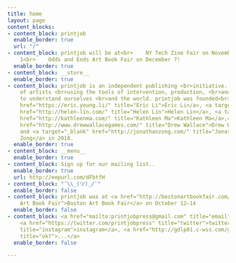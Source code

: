 ```yaml
---
title: home
layout: page
content_blocks:
- content_block: printjob
  enable_border: true
  url: "/"
- content_block: printjob will be at<br>    NY Tech Zine Fair on November 31–December
    1<br>    Odds and Ends Art Book Fair on December 7!
  enable_border: true
- content_block: __store__
  enable_border: true
- content_block: printjob is an independent publishing <br>initiative. It is a collective
    of artists <br>using the tools of intervention, production, <br>and dissemination
    to understand ourselves <br>and the world. printjob was founded<br>by <a target="_blank"
    href="https://eric.young.li/" title="Eric Li">Eric Li</a>, <a target="_blank"
    href="http://helen-lin.com/" title="Helen Lin">Helen Lin</a>, <a target="_blank"
    href="http://kathleenma.com/" title="Kathleen Ma">Kathleen Ma</a>,<br><a target="_blank"
    href="http://www.drewwallacegames.com/" title="Drew Wallace">Drew Wallace</a>,
    and <a target="_blank" href="http://jonathanzong.com/" title="Jonathan Zong">Jonathan
    Zong</a> in 2018.
  enable_border: true
- content_block: __menu__
  enable_border: true
- content_block: Sign up for our mailing list..
  enable_border: true
  url: http://eepurl.com/dFbtfH
- content_block: "¯\\_(ツ)_/¯"
  enable_border: false
- content_block: printjob was at <a href="http://bostonartbookfair.com/" title="Boston
    Art Book Fair">Boston Art Book Fair</a> on October 12–14
  enable_border: false
- content_block: <a href="mailto:printjobpress@gmail.com" title="email">email</a>,
    <a href="https://twitter.com/printjobpress" title="twitter">twitter</a>, <a href="http://instagram.com/printjobpress"
    title="instagram">instagram</a>, <a href="http://gdlp01.c-wss.com/gds/0/0300026830/05/MF730_630_Series_UsersGuide_usEN_4.pdf"
    title="ok?">...</a>
  enable_border: false

---
```

